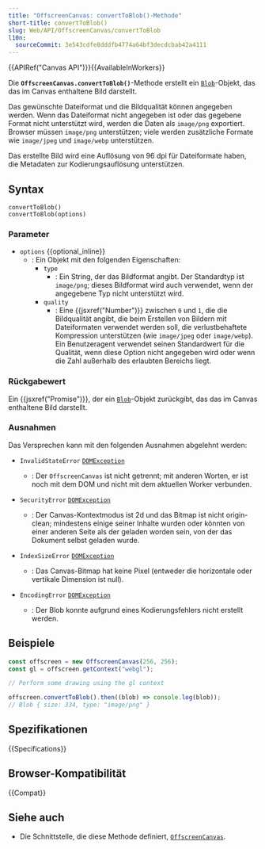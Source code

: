 ```yaml
---
title: "OffscreenCanvas: convertToBlob()-Methode"
short-title: convertToBlob()
slug: Web/API/OffscreenCanvas/convertToBlob
l10n:
  sourceCommit: 3e543cdfe8dddfb4774a64bf3decdcbab42a4111
---
```


{{APIRef("Canvas API")}}{{AvailableInWorkers}}

Die **`OffscreenCanvas.convertToBlob()`**-Methode erstellt ein [`Blob`](/de/docs/Web/API/Blob)-Objekt, das das im Canvas enthaltene Bild darstellt.

Das gewünschte Dateiformat und die Bildqualität können angegeben werden.
Wenn das Dateiformat nicht angegeben ist oder das gegebene Format nicht unterstützt wird, werden die Daten als `image/png` exportiert.
Browser müssen `image/png` unterstützen; viele werden zusätzliche Formate wie `image/jpeg` und `image/webp` unterstützen.

Das erstellte Bild wird eine Auflösung von 96 dpi für Dateiformate haben, die Metadaten zur Kodierungsauflösung unterstützen.

## Syntax

```js-nolint
convertToBlob()
convertToBlob(options)
```

### Parameter

- `options` {{optional_inline}}
  - : Ein Objekt mit den folgenden Eigenschaften:
    - `type`
      - : Ein String, der das Bildformat angibt.
        Der Standardtyp ist `image/png`; dieses Bildformat wird auch verwendet, wenn der angegebene Typ nicht unterstützt wird.
    - `quality`
      - : Eine {{jsxref("Number")}} zwischen `0` und `1`, die die Bildqualität angibt, die beim Erstellen von Bildern mit Dateiformaten verwendet werden soll, die verlustbehaftete Kompression unterstützen (wie `image/jpeg` oder `image/webp`).
        Ein Benutzeragent verwendet seinen Standardwert für die Qualität, wenn diese Option nicht angegeben wird oder wenn die Zahl außerhalb des erlaubten Bereichs liegt.

### Rückgabewert

Ein {{jsxref("Promise")}}, der ein [`Blob`](/de/docs/Web/API/Blob)-Objekt zurückgibt, das das im Canvas enthaltene Bild darstellt.

### Ausnahmen

Das Versprechen kann mit den folgenden Ausnahmen abgelehnt werden:

- `InvalidStateError` [`DOMException`](/de/docs/Web/API/DOMException)

  - : Der `OffscreenCanvas` ist nicht getrennt; mit anderen Worten, er ist noch mit dem DOM und nicht mit dem aktuellen Worker verbunden.

- `SecurityError` [`DOMException`](/de/docs/Web/API/DOMException)

  - : Der Canvas-Kontextmodus ist 2d und das Bitmap ist nicht origin-clean; mindestens einige seiner Inhalte wurden oder könnten von einer anderen Seite als der geladen worden sein, von der das Dokument selbst geladen wurde.

- `IndexSizeError` [`DOMException`](/de/docs/Web/API/DOMException)

  - : Das Canvas-Bitmap hat keine Pixel (entweder die horizontale oder vertikale Dimension ist null).

- `EncodingError` [`DOMException`](/de/docs/Web/API/DOMException)
  - : Der Blob konnte aufgrund eines Kodierungsfehlers nicht erstellt werden.

## Beispiele

```js
const offscreen = new OffscreenCanvas(256, 256);
const gl = offscreen.getContext("webgl");

// Perform some drawing using the gl context

offscreen.convertToBlob().then((blob) => console.log(blob));
// Blob { size: 334, type: "image/png" }
```

## Spezifikationen

{{Specifications}}

## Browser-Kompatibilität

{{Compat}}

## Siehe auch

- Die Schnittstelle, die diese Methode definiert, [`OffscreenCanvas`](/de/docs/Web/API/OffscreenCanvas).
